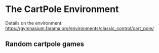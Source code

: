 # The CartPole Environment

Details on the environment: https://gymnasium.farama.org/environments/classic_control/cart_pole/

## Random cartpole games


